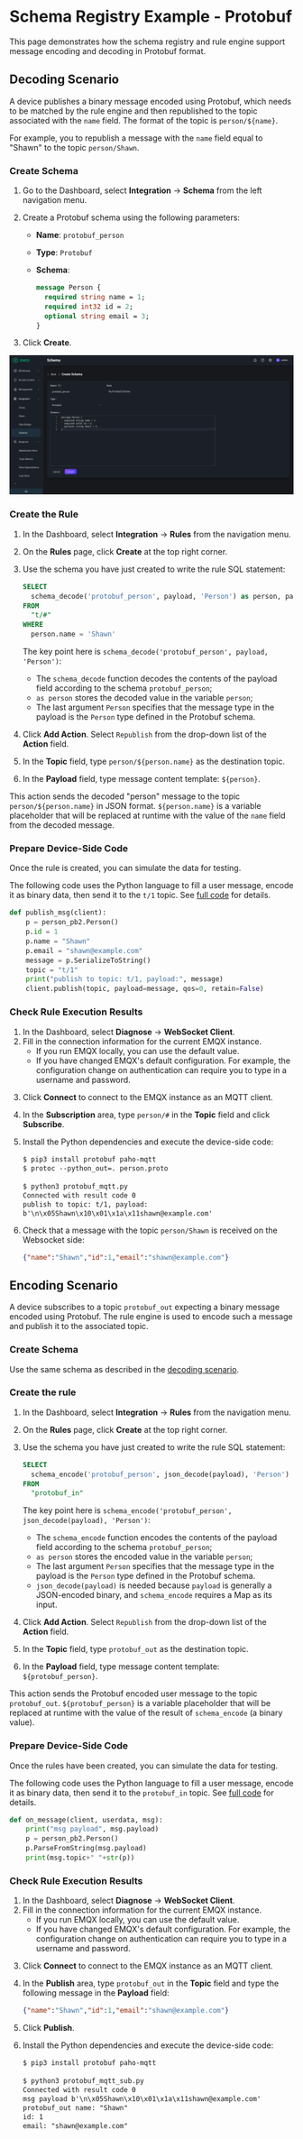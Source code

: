 # Schema Registry Example - Protobuf

This page demonstrates how the schema registry and rule engine support message encoding and decoding in Protobuf format.

## Decoding Scenario

A device publishes a binary message encoded using Protobuf, which needs to be matched by the rule engine and then republished to the topic associated with the `name` field. The format of the topic is `person/${name}`.

For example, you to republish a message with the `name` field equal to "Shawn" to the topic `person/Shawn`.

### Create Schema

1. Go to the Dashboard, select **Integration** -> **Schema** from the left navigation menu.

2. Create a Protobuf schema using the following parameters:

   - **Name**: `protobuf_person`

   - **Type**: `Protobuf`

   - **Schema**:

     ```protobuf
     message Person {
       required string name = 1;
       required int32 id = 2;
       optional string email = 3;
     }
     ```

3. Click **Create**.

![](./assets/schema_registry/protobuf_create1.png)

### Create the Rule
1. In the Dashboard, select **Integration** -> **Rules** from the navigation menu.

2. On the **Rules** page, click **Create** at the top right corner.

3. Use the schema you have just created to write the rule SQL statement:

   ```sql
   SELECT
     schema_decode('protobuf_person', payload, 'Person') as person, payload
   FROM
     "t/#"
   WHERE
     person.name = 'Shawn'
   ```

   The key point here is `schema_decode('protobuf_person', payload, 'Person')`:

   - The `schema_decode` function decodes the contents of the payload field according to the schema `protobuf_person`;
   - `as person` stores the decoded value in the variable `person`;
   - The last argument `Person` specifies that the message type in the payload is the `Person` type defined in the Protobuf schema.

4. Click **Add Action**.  Select `Republish` from the drop-down list of the **Action** field.
5. In the **Topic** field, type `person/${person.name}` as the destination topic.
6. In the **Payload** field, type message content template: `${person}`.

This action sends the decoded "person" message to the topic `person/${person.name}` in JSON format. `${person.name}` is a variable placeholder that will be replaced at runtime with the value of the `name` field from the decoded message.

### Prepare Device-Side Code

Once the rule is created, you can simulate the data for testing.

The following code uses the Python language to fill a user message, encode it as binary data, then send it to the `t/1` topic. See [full code](https://gist.github.com/thalesmg/3c5fdbae2843d63c2380886e69d6123c) for details.

```python
def publish_msg(client):
    p = person_pb2.Person()
    p.id = 1
    p.name = "Shawn"
    p.email = "shawn@example.com"
    message = p.SerializeToString()
    topic = "t/1"
    print("publish to topic: t/1, payload:", message)
    client.publish(topic, payload=message, qos=0, retain=False)
```

### Check Rule Execution Results
1) In the Dashboard, select **Diagnose** -> **WebSocket Client**.
2) Fill in the connection information for the current EMQX instance.
   - If you run EMQX locally, you can use the default value.
   - If you have changed EMQX's default configuration. For example, the configuration change on authentication can require you to type in a username and password.

3. Click **Connect** to connect to the EMQX instance as an MQTT client.
4. In the **Subscription** area, type `person/#` in the **Topic** field and click **Subscribe**.

5. Install the Python dependencies and execute the device-side code:

   ```shell
   $ pip3 install protobuf paho-mqtt
   $ protoc --python_out=. person.proto

   $ python3 protobuf_mqtt.py
   Connected with result code 0
   publish to topic: t/1, payload: b'\n\x05Shawn\x10\x01\x1a\x11shawn@example.com'
   ```

6. Check that a message with the topic `person/Shawn` is received on the Websocket side:

   ```json
   {"name":"Shawn","id":1,"email":"shawn@example.com"}
   ```

## Encoding Scenario

A device subscribes to a topic `protobuf_out` expecting a binary message encoded using Protobuf. The rule engine is used to encode such a message and publish it to the associated topic.

### Create Schema

Use the same schema as described in the [decoding scenario](#decoding-scenario).

### Create the rule

1. In the Dashboard, select **Integration** -> **Rules** from the navigation menu.

2. On the **Rules** page, click **Create** at the top right corner.

3. Use the schema you have just created to write the rule SQL statement:

   ```sql
   SELECT
     schema_encode('protobuf_person', json_decode(payload), 'Person') as protobuf_person
   FROM
     "protobuf_in"
   ```

   The key point here is `schema_encode('protobuf_person', json_decode(payload), 'Person')`:

   - The `schema_encode` function encodes the contents of the payload field according to the schema `protobuf_person`;
   - `as person` stores the encoded value in the variable `person`;
   - The last argument `Person` specifies that the message type in the payload is the `Person` type defined in the Protobuf schema.
   - `json_decode(payload)` is needed because `payload` is generally a JSON-encoded binary, and `schema_encode` requires a Map as its input.

4. Click **Add Action**.  Select `Republish` from the drop-down list of the **Action** field.
5. In the **Topic** field, type `protobuf_out` as the destination topic.
6. In the **Payload** field, type message content template: `${protobuf_person}`.

This action sends the Protobuf encoded user message to the topic `protobuf_out`. `${protobuf_person}` is a variable placeholder that will be replaced at runtime with the value of the result of `schema_encode` (a binary value).

### Prepare Device-Side Code

Once the rules have been created, you can simulate the data for testing.

The following code uses the Python language to fill a user message, encode it as binary data, then send it to the `protobuf_in` topic. See [full code](https://gist.github.com/thalesmg/c5f03f99f982401d16ef6583e30144fa) for details.

```python
def on_message(client, userdata, msg):
    print("msg payload", msg.payload)
    p = person_pb2.Person()
    p.ParseFromString(msg.payload)
    print(msg.topic+" "+str(p))
```

### Check Rule Execution Results

1) In the Dashboard, select **Diagnose** -> **WebSocket Client**.
2) Fill in the connection information for the current EMQX instance.
   - If you run EMQX locally, you can use the default value.
   - If you have changed EMQX's default configuration. For example, the configuration change on authentication can require you to type in a username and password.

3. Click **Connect** to connect to the EMQX instance as an MQTT client.

4. In the **Publish** area, type `protobuf_out` in the **Topic** field and type the following message in the **Payload** field:

   ```json
   {"name":"Shawn","id":1,"email":"shawn@example.com"}
   ```

5.  Click **Publish**.

6. Install the Python dependencies and execute the device-side code:

   ```shell
   $ pip3 install protobuf paho-mqtt

   $ python3 protobuf_mqtt_sub.py
   Connected with result code 0
   msg payload b'\n\x05Shawn\x10\x01\x1a\x11shawn@example.com'
   protobuf_out name: "Shawn"
   id: 1
   email: "shawn@example.com"
   ```
